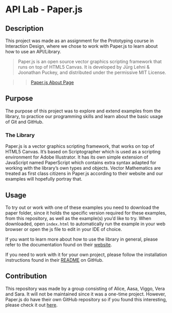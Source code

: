 # API Lab - Paper.js

## Description

This project was made as an assignment for the Prototyping course in Interaction Design, where we chose to work with Paper.js to learn about how to use an API/Library.

> Paper.js is an open source vector graphics scripting framework that runs on top of HTML5 Canvas. It is developed by Jürg Lehni & Joonathan Puckey, and distributed under the permissive MIT License.

> > [Paper.js About Page](http://paperjs.org/about/)

## Purpose

The purpose of this project was to explore and extend examples from the library, to practice our programming skills and learn about the basic usage of Git and GitHub. 

### The Library

Paper.js is a vector graphics scripting framework, that works on top of HTML5 Canvas. It’s based on Scriptographer which is used as a scripting environment for Adobe Illustrator. It has its own simple extension of JavaScript named PaperScript which contains extra syntax adapted for working with the library’s own types and objects. Vector Mathematics are treated as first class citizens in Paper.js according to their website and our examples will hopefully portray that. 

## Usage

To try out or work with one of these examples you need to download the paper folder, since it holds the specific version required for these examples, from this repository, as well as the example(s) you’d like to try. When downloaded, open `index.html` to automatically run the example in your web browser or open the js file to edit in your IDE of choice.

If you want to learn more about how to use the library in general, please refer to the documentation found on their [website](http://paperjs.org/reference/global/). 

If you need to work with it for your own project, please follow the installation instructions found in their [README](https://github.com/paperjs/paper.js/blob/develop/README.md) on GitHub.

## Contribution

This repository was made by a group consisting of Alice, Aasa, Viggo, Vera and Sara. It will not be maintained since it was a one-time project. However, Paper.js do have their own GitHub repository so if you found this interesting, please check it out [here](https://github.com/paperjs/paper.js).
